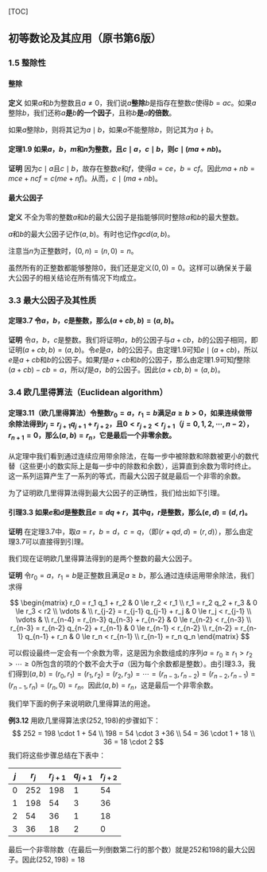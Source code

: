 [TOC]

## 初等数论及其应用（原书第6版）

### 1.5 整除性

#### 整除

**定义** 如果$a$和$b$为整数且$a \neq 0$，我们说$a$**整除**$b$是指存在整数$c$使得$b = a c$。如果$a$整除$b$，我们还称$a$**是**$b$**的一个因子**，且称$b$**是**$a$**的倍数**。

如果$a$整除$b$，则将其记为$a \mid b$，如果$a$不能整除$b$，则记其为$a \nmid b$。

#### 定理1.9 如果$a$，$b$，$m$和$n$为整数，且$c \mid a$，$c \mid b$，则$c \mid (m a + n b)$。

**证明** 因为$c \mid a$且$c \mid b$，故存在整数$e$和$f$，使得$a = c e$，$b = c f$。因此$m a + n b = m c e + n c f = c (m e + n f)$。从而，$c \mid (m a + n b)$。

#### 最大公因子

**定义** 不全为零的整数$a$和$b$的最大公因子是指能够同时整除$a$和$b$的最大整数。

$a$和$b$的最大公因子记作$(a, b)$。有时也记作$gcd(a,b)$。

注意当$n$为正整数时，$(0, n) = (n, 0) = n$。

虽然所有的正整数都能够整除$0$，我们还是定义$(0, 0) = 0$。这样可以确保关于最大公因子的相关结论在所有情况下均成立。

### 3.3 最大公因子及其性质

#### 定理3.7 令$a$，$b$，$c$是整数，那么$(a+c b, b) = (a, b)$。

**证明** 令$a$，$b$，$c$是整数。我们将证明$a$，$b$的公因子与$a+c b$，$b$的公因子相同，即证明$(a+c b, b) = (a, b)$。令$e$是$a$，$b$的公因子。由定理1.9可知$e  \mid  (a+c b)$，所以$e$是$a+c b$和$b$的公因子。如果$f$是$a+c b$和$b$的公因子，那么由定理1.9可知$f$整除$(a+c b)-c b = a$，所以$f$是$a$，$b$的公因子。因此$(a+c b, b) = (a, b)$。

### 3.4 欧几里得算法（Euclidean algorithm）

#### 定理3.11（欧几里得算法）令整数$r_0 = a$，$r_1 = b$满足$a \ge b > 0$，如果连续做带余除法得到$r_j = r_{j+1} q_{j+1} + r_{j+2}$，且$0 < r_{j+2}  < r_{j+1}$（$j = 0, 1, 2, \cdots, n-2$），$r_{n+1} = 0$，那么$(a, b) = r_n$，它是最后一个非零余数。

从定理中我们看到通过连续应用带余除法，在每一步中被除数和除数被更小的数代替（这些更小的数实际上是每一步中的除数和余数），运算直到余数为零时终止。这一系列运算产生了一系列的等式，而最大公因子就是最后一个非零的余数。

为了证明欧几里得算法得到最大公因子的正确性，我们给出如下引理。

#### 引理3.3 如果$e$和$d$是整数且$e = d q + r$，其中$q$，$r$是整数，那么$(e, d) = (d, r)$。

**证明** 在定理3.7中，取$a = r$，$b = d$，$c = q$，（即$(r+ q d, d) = (r, d)$），那么由定理3.7可以直接得到引理。

我们现在证明欧几里得算法得到的是两个整数的最大公因子。

**证明** 令$r_0 = a$，$r_1 = b$是正整数且满足$a \ge b$，那么通过连续运用带余除法，我们求得

$$
\begin{matrix}
r_0 = r_1 q_1 + r_2 & 0 \le r_2 < r_1 \\
r_1 = r_2 q_2 + r_3 & 0 \le r_3 < r2 \\
\vdots & \\
r_{j-2} = r_{j-1} q_{j-1} + r_j & 0 \le r_j < r_{j-1} \\
\vdots & \\
r_{n-4} = r_{n-3} q_{n-3} + r_{n-2} & 0 \le r_{n-2} < r_{n-3} \\
r_{n-3} = r_{n-2} q_{n-2} + r_{n-1} & 0 \le r_{n-1} < r_{n-2} \\
r_{n-2} = r_{n-1} q_{n-1} + r_n & 0 \le r_n < r_{n-1} \\
r_{n-1} = r_n q_n
\end{matrix}
$$

可以假设最终一定会有一个余数为零，这是因为余数组成的序列$a = r_0 \ge r_1 > r_2 > \cdots \ge 0$所包含的项的个数不会大于$a$（因为每个余数都是整数）。由引理3.3，我们得到$(a, b) = (r_0, r_1) = (r_1, r_2) = (r_2, r_3) = \cdots = (r_{n-3}, r_{n-2}) = (r_{n-2}, r_{n-1}) = (r_{n-1}, r_n) = (r_n, 0) = r_n$。因此$(a, b) = r_n$，这是最后一个非零余数。

我们举下面的例子来说明欧几里得算法的用途。

**例3.12** 用欧几里得算法求$(252, 198)$的步骤如下：
$$
252 = 198 \cdot 1 + 54 \\
198 = 54 \cdot 3 +36 \\
54 = 36 \cdot 1 + 18 \\
36 = 18 \cdot 2
$$
我们将这些步骤总结在下表中：

| $j$  | $r_j$ | $r_{j+1}$ | $q_{j+1}$ | $r_{j+2}$ |
| ---- | ----- | --------- | --------- | --------- |
| 0    | 252   | 198       | 1         | 54        |
| 1    | 198   | 54        | 3         | 36        |
| 2    | 54    | 36        | 1         | 18        |
| 3    | 36    | 18        | 2         | 0         |

最后一个非零除数（在最后一列倒数第二行的那个数）就是252和198的最大公因子。因此$(252, 198) = 18$

